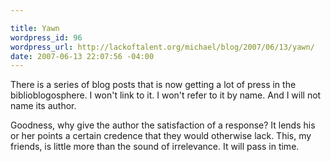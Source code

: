 ```yaml
--- 

title: Yawn
wordpress_id: 96
wordpress_url: http://lackoftalent.org/michael/blog/2007/06/13/yawn/
date: 2007-06-13 22:07:56 -04:00
---
```

There is a series of blog posts that is now getting a lot of press in the biblioblogosphere.  I won't link to it.  I won't refer to it by name.  And I will not name its author.

Goodness, why give the author the satisfaction of a response?  It lends his or her points a certain credence that they would otherwise lack.  This, my friends, is little more than the sound <a href="http://blogs.britannica.com/blog/main/2007/06/web-20-the-sleep-of-reason-part-i/"></a> of irrelevance.  It will pass in time.
